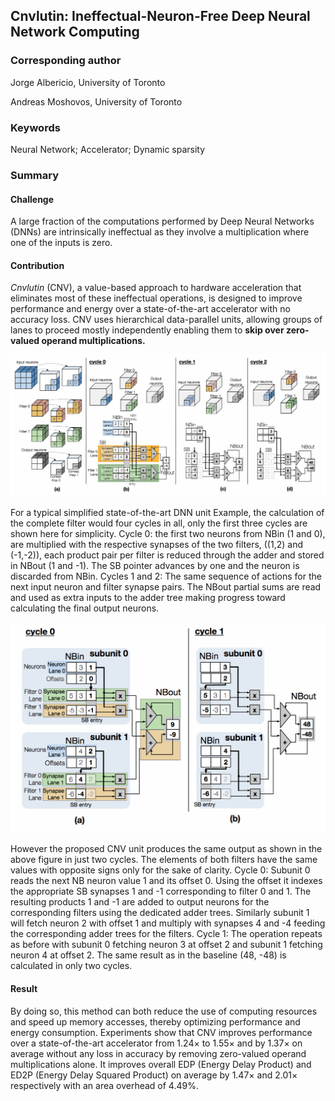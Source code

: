 Cnvlutin: Ineffectual-Neuron-Free Deep Neural Network Computing 
----------------------------------------------------------------

### Corresponding author

Jorge Albericio, University of Toronto

Andreas Moshovos, University of Toronto

### Keywords

Neural Network; Accelerator; Dynamic sparsity

### Summary

#### Challenge

A large fraction of the computations performed by Deep Neural Networks (DNNs)
are intrinsically ineffectual as they involve a multiplication where one of the
inputs is zero.

#### Contribution

*Cnvlutin* (CNV), a value-based approach to hardware acceleration that
eliminates most of these ineffectual operations, is designed to improve
performance and energy over a state-of-the-art accelerator with no accuracy
loss. CNV uses hierarchical data-parallel units, allowing groups of lanes to
proceed mostly independently enabling them to **skip over zero-valued operand
multiplications.**

![../../../../../Desktop/Screen%20Shot%202020-03-22%20at%209.33.03](media/924afafc77c5871d9dbba62011d3e4ca.png)

For a typical simplified state-of-the-art DNN unit Example, the calculation of
the complete filter would four cycles in all, only the first three cycles are
shown here for simplicity. Cycle 0: the first two neurons from NBin (1 and 0),
are multiplied with the respective synapses of the two filters, ((1,2) and
(-1,-2)), each product pair per filter is reduced through the adder and stored
in NBout (1 and -1). The SB pointer advances by one and the neuron is discarded
from NBin. Cycles 1 and 2: The same sequence of actions for the next input
neuron and filter synapse pairs. The NBout partial sums are read and used as
extra inputs to the adder tree making progress toward calculating the final
output neurons.

![../../../../../Desktop/Screen%20Shot%202020-03-22%20at%209.33.10](media/e5ba372703dcbdf903cc4bf83ddbfd87.png)

However the proposed CNV unit produces the same output as shown in the above
figure in just two cycles. The elements of both filters have the same values
with opposite signs only for the sake of clarity. Cycle 0: Subunit 0 reads the
next NB neuron value 1 and its offset 0. Using the offset it indexes the
appropriate SB synapses 1 and -1 corresponding to filter 0 and 1. The resulting
products 1 and -1 are added to output neurons for the corresponding filters
using the dedicated adder trees. Similarly subunit 1 will fetch neuron 2 with
offset 1 and multiply with synapses 4 and -4 feeding the corresponding adder
trees for the filters. Cycle 1: The operation repeats as before with subunit 0
fetching neuron 3 at offset 2 and subunit 1 fetching neuron 4 at offset 2. The
same result as in the baseline (48, -48) is calculated in only two cycles.

#### Result

By doing so, this method can both reduce the use of computing resources and
speed up memory accesses, thereby optimizing performance and energy consumption.
Experiments show that CNV improves performance over a state-of-the-art
accelerator from 1.24× to 1.55× and by 1.37× on average without any loss in
accuracy by removing zero-valued operand multiplications alone. It improves
overall EDP (Energy Delay Product) and ED2P (Energy Delay Squared Product) on
average by 1.47× and 2.01× respectively with an area overhead of 4.49%.
